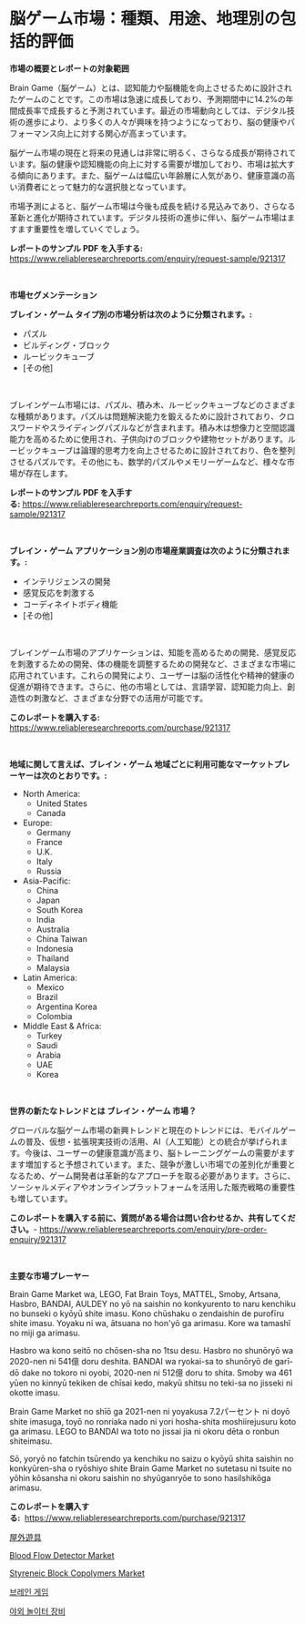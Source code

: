 <p><h1>脳ゲーム市場：種類、用途、地理別の包括的評価</h1></p><p><strong>市場の概要とレポートの対象範囲</strong></p>
<p><p>Brain Game（脳ゲーム）とは、認知能力や脳機能を向上させるために設計されたゲームのことです。この市場は急速に成長しており、予測期間中に14.2%の年間成長率で成長すると予測されています。最近の市場動向としては、デジタル技術の進歩により、より多くの人々が興味を持つようになっており、脳の健康やパフォーマンス向上に対する関心が高まっています。</p><p>脳ゲーム市場の現在と将来の見通しは非常に明るく、さらなる成長が期待されています。脳の健康や認知機能の向上に対する需要が増加しており、市場は拡大する傾向にあります。また、脳ゲームは幅広い年齢層に人気があり、健康意識の高い消費者にとって魅力的な選択肢となっています。</p><p>市場予測によると、脳ゲーム市場は今後も成長を続ける見込みであり、さらなる革新と進化が期待されています。デジタル技術の進歩に伴い、脳ゲーム市場はますます重要性を増していくでしょう。</p></p>
<p><strong>レポートのサンプル PDF を入手する:</strong> <a href="https://www.reliableresearchreports.com/enquiry/request-sample/921317">https://www.reliableresearchreports.com/enquiry/request-sample/921317</a></p>
<p>&nbsp;</p>
<p><strong>市場セグメンテーション</strong></p>
<p><strong>ブレイン・ゲーム タイプ別の市場分析は次のように分類されます。:</strong></p>
<p><ul><li>パズル</li><li>ビルディング・ブロック</li><li>ルービックキューブ</li><li>[その他]</li></ul></p>
<p>&nbsp;</p>
<p><p>ブレインゲーム市場には、パズル、積み木、ルービックキューブなどのさまざまな種類があります。パズルは問題解決能力を鍛えるために設計されており、クロスワードやスライディングパズルなどが含まれます。積み木は想像力と空間認識能力を高めるために使用され、子供向けのブロックや建物セットがあります。ルービックキューブは論理的思考力を向上させるために設計されており、色を整列させるパズルです。その他にも、数学的パズルやメモリーゲームなど、様々な市場が存在します。</p></p>
<p><strong>レポートのサンプル PDF を入手する:</strong>&nbsp;<a href="https://www.reliableresearchreports.com/enquiry/request-sample/921317">https://www.reliableresearchreports.com/enquiry/request-sample/921317</a></p>
<p>&nbsp;</p>
<p><strong> ブレイン・ゲーム アプリケーション別の市場産業調査は次のように分類されます。:</strong></p>
<p><ul><li>インテリジェンスの開発</li><li>感覚反応を刺激する</li><li>コーディネイトボディ機能</li><li>[その他]</li></ul></p>
<p>&nbsp;</p>
<p><p>ブレインゲーム市場のアプリケーションは、知能を高めるための開発、感覚反応を刺激するための開発、体の機能を調整するための開発など、さまざまな市場に応用されています。これらの開発により、ユーザーは脳の活性化や精神的健康の促進が期待できます。さらに、他の市場としては、言語学習、認知能力向上、創造性の刺激など、さまざまな分野での活用が可能です。</p></p>
<p><strong>このレポートを購入する:</strong>&nbsp; <a href="https://www.reliableresearchreports.com/purchase/921317">https://www.reliableresearchreports.com/purchase/921317</a></p>
<p>&nbsp;</p>
<p><strong>地域に関して言えば、ブレイン・ゲーム 地域ごとに利用可能なマーケットプレーヤーは次のとおりです。:</strong></p>
<p><ul>
    <li>
        North America:
        <ul>
            <li>United States</li>
            <li>Canada</li>
        </ul>
    </li>
    <li>
        Europe:
        <ul>
            <li>Germany</li>
            <li>France</li>
            <li>U.K.</li>
            <li>Italy</li>
            <li>Russia</li>
        </ul>
    </li>
    <li>
        Asia-Pacific:
        <ul>
            <li>China</li>
            <li>Japan</li>
            <li>South Korea</li>
            <li>India</li>
            <li>Australia</li>
            <li>China Taiwan</li>
            <li>Indonesia</li>
            <li>Thailand</li>
            <li>Malaysia</li>
        </ul>
    </li>
    <li>
        Latin America:
        <ul>
            <li>Mexico</li>
            <li>Brazil</li>
            <li>Argentina Korea</li>
            <li>Colombia</li>
        </ul>
    </li>
    <li>
        Middle East & Africa:
        <ul>
            <li>Turkey</li>
            <li>Saudi</li>
            <li>Arabia</li>
            <li>UAE</li>
            <li>Korea</li>
        </ul>
    </li>
    </ul></p>
<p>&nbsp;</p>
<p><strong>世界の新たなトレンドとは ブレイン・ゲーム 市場？</strong></p>
<p><p>グローバルな脳ゲーム市場の新興トレンドと現在のトレンドには、モバイルゲームの普及、仮想・拡張現実技術の活用、AI（人工知能）との統合が挙げられます。今後は、ユーザーの健康意識が高まり、脳トレーニングゲームの需要がますます増加すると予想されています。また、競争が激しい市場での差別化が重要となるため、ゲーム開発者は革新的なアプローチを取る必要があります。さらに、ソーシャルメディアやオンラインプラットフォームを活用した販売戦略の重要性も増しています。</p></p>
<p><strong>このレポートを購入する前に、質問がある場合は問い合わせるか、共有してください。</strong>- <a href="https://www.reliableresearchreports.com/enquiry/pre-order-enquiry/921317">https://www.reliableresearchreports.com/enquiry/pre-order-enquiry/921317</a></p>
<p>&nbsp;</p>
<p><strong>主要な市場プレーヤー</strong></p>
<p><p>Brain Game Market wa, LEGO, Fat Brain Toys, MATTEL, Smoby, Artsana, Hasbro, BANDAI, AULDEY no yō na saishin no konkyurento to naru kenchiku no bunseki o kyōyū shite imasu. Kono chūshaku o zendaishin de purofīru shite imasu. Yoyaku ni wa, ātsuana no hon'yō ga arimasu. Kore wa tamashī no miji ga arimasu. </p><p>Hasbro wa kono seitō no chōsen-sha no 1tsu desu. Hasbro no shunōryō wa 2020-nen ni 541億 doru deshita. BANDAI wa ryokai-sa to shunōryō de garī-dō dake no tokoro ni oyobi, 2020-nen ni 512億 doru to shita. Smoby wa 461 yūen no kinnyū tekiken de chīsai kedo, makyū shitsu no teki-sa no jisseki ni okotte imasu. </p><p>Brain Game Market no shīō ga 2021-nen ni yoyakusa 7.2パーセント ni doyō shite imasuga, toyō no ronriaka nado ni yori hosha-shita moshiirejusuru koto ga arimasu. LEGO to BANDAI wa toto no jissai jia ni okoru dēta o ronbun shiteimasu. </p><p>Sō, yoryō no fatchin tsūrendo ya kenchiku no saizu o kyōyū shita saishin no konkyūren-sha o ryōshiyo shite Brain Game Market no sutetasu ni tsuite no yōhin kōsansha ni okoru saishin no shyūganryōe to sono hasilshikōga arimasu.</p></p>
<p><strong>このレポートを購入する:</strong>&nbsp;&nbsp;<a href="https://www.reliableresearchreports.com/purchase/921317">https://www.reliableresearchreports.com/purchase/921317</a></p>
<p><p><a href="https://github.com/lababdou/Market-Research-Report-List-2/blob/main/6480679182122.md">屋外遊具</a></p><p><a href="https://github.com/mahnoor2003/Market-Research-Report-List-3/blob/main/blood-flow-detector-market.md">Blood Flow Detector Market</a></p><p><a href="https://issuu.com/reportprime-2/docs/styreneic-block-copolymers-market-size-2030.pptx">Styreneic Block Copolymers Market</a></p><p><a href="https://github.com/sougarounis/Market-Research-Report-List-2/blob/main/3846449182118.md">브레인 게임</a></p><p><a href="https://github.com/laholand/Market-Research-Report-List-2/blob/main/2371471182117.md">야외 놀이터 장비</a></p></p>